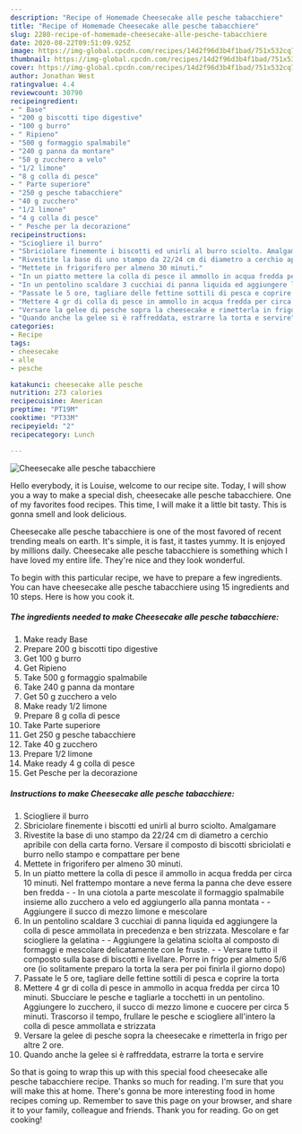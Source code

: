 ```yaml
---
description: "Recipe of Homemade Cheesecake alle pesche tabacchiere"
title: "Recipe of Homemade Cheesecake alle pesche tabacchiere"
slug: 2280-recipe-of-homemade-cheesecake-alle-pesche-tabacchiere
date: 2020-08-22T09:51:09.925Z
image: https://img-global.cpcdn.com/recipes/14d2f96d3b4f1bad/751x532cq70/cheesecake-alle-pesche-tabacchiere-recipe-main-photo.jpg
thumbnail: https://img-global.cpcdn.com/recipes/14d2f96d3b4f1bad/751x532cq70/cheesecake-alle-pesche-tabacchiere-recipe-main-photo.jpg
cover: https://img-global.cpcdn.com/recipes/14d2f96d3b4f1bad/751x532cq70/cheesecake-alle-pesche-tabacchiere-recipe-main-photo.jpg
author: Jonathan West
ratingvalue: 4.4
reviewcount: 30790
recipeingredient:
- " Base"
- "200 g biscotti tipo digestive"
- "100 g burro"
- " Ripieno"
- "500 g formaggio spalmabile"
- "240 g panna da montare"
- "50 g zucchero a velo"
- "1/2 limone"
- "8 g colla di pesce"
- " Parte superiore"
- "250 g pesche tabacchiere"
- "40 g zucchero"
- "1/2 limone"
- "4 g colla di pesce"
- " Pesche per la decorazione"
recipeinstructions:
- "Sciogliere il burro"
- "Sbriciolare finemente i biscotti ed unirli al burro sciolto. Amalgamare"
- "Rivestite la base di uno stampo da 22/24 cm di diametro a cerchio apribile con della carta forno. Versare il composto di biscotti sbriciolati e burro nello stampo e compattare per bene"
- "Mettete in frigorifero per almeno 30 minuti."
- "In un piatto mettere la colla di pesce il ammollo in acqua fredda per circa 10 minuti. Nel frattempo montare a neve ferma la panna che deve essere ben fredda  In una ciotola a parte mescolate il formaggio spalmabile insieme allo zucchero a velo ed aggiungerlo alla panna montata    Aggiungere il succo di mezzo limone e mescolare"
- "In un pentolino scaldare 3 cucchiai di panna liquida ed aggiungere la colla di pesce ammollata in precedenza e ben strizzata. Mescolare e far sciogliere la gelatina  Aggiungere la gelatina sciolta al composto di formaggi e mescolare delicatamente con le fruste.   Versare tutto il composto sulla base di biscotti e livellare. Porre in frigo per almeno 5/6 ore (io solitamente preparo la torta la sera per poi finirla il giorno dopo)"
- "Passate le 5 ore, tagliare delle fettine sottili di pesca e coprire la torta"
- "Mettere 4 gr di colla di pesce in ammollo in acqua fredda per circa 10 minuti. Sbucciare le pesche e tagliarle a tocchetti in un pentolino. Aggiungere lo zucchero, il succo di mezzo limone e cuocere per circa 5 minuti. Trascorso il tempo, frullare le pesche e sciogliere all&#39;intero la colla di pesce ammollata e strizzata"
- "Versare la gelee di pesche sopra la cheesecake e rimetterla in frigo per altre 2 ore."
- "Quando anche la gelee si è raffreddata, estrarre la torta e servire"
categories:
- Recipe
tags:
- cheesecake
- alle
- pesche

katakunci: cheesecake alle pesche 
nutrition: 273 calories
recipecuisine: American
preptime: "PT19M"
cooktime: "PT33M"
recipeyield: "2"
recipecategory: Lunch

---
```



![Cheesecake alle pesche tabacchiere](https://img-global.cpcdn.com/recipes/14d2f96d3b4f1bad/751x532cq70/cheesecake-alle-pesche-tabacchiere-recipe-main-photo.jpg)

Hello everybody, it is Louise, welcome to our recipe site. Today, I will show you a way to make a special dish, cheesecake alle pesche tabacchiere. One of my favorites food recipes. This time, I will make it a little bit tasty. This is gonna smell and look delicious.



Cheesecake alle pesche tabacchiere is one of the most favored of recent trending meals on earth. It's simple, it is fast, it tastes yummy. It is enjoyed by millions daily. Cheesecake alle pesche tabacchiere is something which I have loved my entire life. They're nice and they look wonderful.


To begin with this particular recipe, we have to prepare a few ingredients. You can have cheesecake alle pesche tabacchiere using 15 ingredients and 10 steps. Here is how you cook it.

<!--inarticleads1-->

##### The ingredients needed to make Cheesecake alle pesche tabacchiere:

1. Make ready  Base
1. Prepare 200 g biscotti tipo digestive
1. Get 100 g burro
1. Get  Ripieno
1. Take 500 g formaggio spalmabile
1. Take 240 g panna da montare
1. Get 50 g zucchero a velo
1. Make ready 1/2 limone
1. Prepare 8 g colla di pesce
1. Take  Parte superiore
1. Get 250 g pesche tabacchiere
1. Take 40 g zucchero
1. Prepare 1/2 limone
1. Make ready 4 g colla di pesce
1. Get  Pesche per la decorazione




<!--inarticleads2-->

##### Instructions to make Cheesecake alle pesche tabacchiere:

1. Sciogliere il burro
1. Sbriciolare finemente i biscotti ed unirli al burro sciolto. Amalgamare
1. Rivestite la base di uno stampo da 22/24 cm di diametro a cerchio apribile con della carta forno. Versare il composto di biscotti sbriciolati e burro nello stampo e compattare per bene
1. Mettete in frigorifero per almeno 30 minuti.
1. In un piatto mettere la colla di pesce il ammollo in acqua fredda per circa 10 minuti. Nel frattempo montare a neve ferma la panna che deve essere ben fredda -  - In una ciotola a parte mescolate il formaggio spalmabile insieme allo zucchero a velo ed aggiungerlo alla panna montata  -  -  Aggiungere il succo di mezzo limone e mescolare
1. In un pentolino scaldare 3 cucchiai di panna liquida ed aggiungere la colla di pesce ammollata in precedenza e ben strizzata. Mescolare e far sciogliere la gelatina -  - Aggiungere la gelatina sciolta al composto di formaggi e mescolare delicatamente con le fruste. -  -  Versare tutto il composto sulla base di biscotti e livellare. Porre in frigo per almeno 5/6 ore (io solitamente preparo la torta la sera per poi finirla il giorno dopo)
1. Passate le 5 ore, tagliare delle fettine sottili di pesca e coprire la torta
1. Mettere 4 gr di colla di pesce in ammollo in acqua fredda per circa 10 minuti. Sbucciare le pesche e tagliarle a tocchetti in un pentolino. Aggiungere lo zucchero, il succo di mezzo limone e cuocere per circa 5 minuti. Trascorso il tempo, frullare le pesche e sciogliere all&#39;intero la colla di pesce ammollata e strizzata
1. Versare la gelee di pesche sopra la cheesecake e rimetterla in frigo per altre 2 ore.
1. Quando anche la gelee si è raffreddata, estrarre la torta e servire




So that is going to wrap this up with this special food cheesecake alle pesche tabacchiere recipe. Thanks so much for reading. I'm sure that you will make this at home. There's gonna be more interesting food in home recipes coming up. Remember to save this page on your browser, and share it to your family, colleague and friends. Thank you for reading. Go on get cooking!
